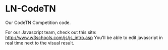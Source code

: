 LN-CodeTN
=========

Our CodeTN Competition code.

For our Javascript team, check out this site: http://www.w3schools.com/js/js_intro.asp
You'll be able to edit javascript in real time next to the visual result.
